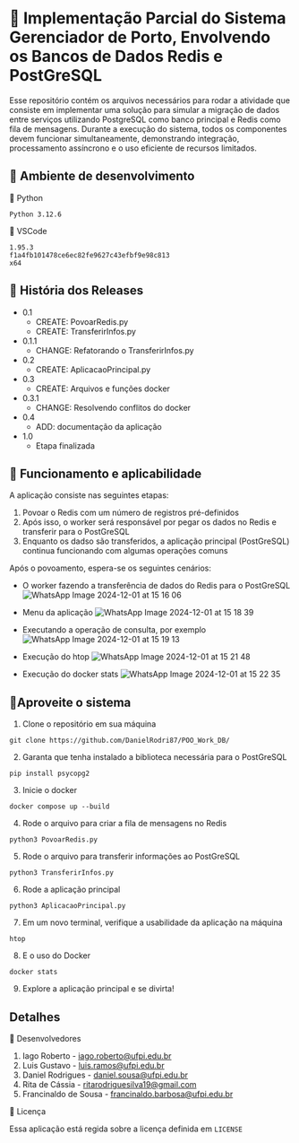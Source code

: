 # 📄 Implementação Parcial do Sistema Gerenciador de Porto, Envolvendo os Bancos de Dados Redis e PostGreSQL

Esse repositório contém os arquivos necessários para rodar a atividade que consiste em implementar uma solução para simular a migração de dados entre serviços utilizando PostgreSQL como banco principal e Redis como fila de mensagens. Durante a execução do sistema, todos os componentes devem funcionar simultaneamente, demonstrando integração, processamento assíncrono e o uso eficiente de recursos limitados.

## 🔗 Ambiente de desenvolvimento

🔧 Python
```
Python 3.12.6
```

🔧 VSCode
```
1.95.3
f1a4fb101478ce6ec82fe9627c43efbf9e98c813
x64
```

## 🔗 História dos Releases
* 0.1
  * CREATE: PovoarRedis.py
  * CREATE: TransferirInfos.py
* 0.1.1
  * CHANGE: Refatorando o TransferirInfos.py
* 0.2
  * CREATE: AplicacaoPrincipal.py
* 0.3
  * CREATE: Arquivos e funções docker
* 0.3.1
  * CHANGE: Resolvendo conflitos do docker
* 0.4
  * ADD: documentação da aplicação
* 1.0
  * Etapa finalizada

## 🔗 Funcionamento e aplicabilidade

A aplicação consiste nas seguintes etapas:
1. Povoar o Redis com um número de registros pré-definidos
2. Após isso, o worker será responsável por pegar os dados no Redis e transferir para o PostGreSQL
3. Enquanto os dadso são transferidos, a aplicação principal (PostGreSQL) continua funcionando com algumas operações comuns

Após o povoamento, espera-se os seguintes cenários:
- O worker fazendo a transferência de dados do Redis para o PostGreSQL
![WhatsApp Image 2024-12-01 at 15 16 06](https://github.com/user-attachments/assets/b8c7dfde-dbc6-4fc5-ba94-9fa365472bdc)

- Menu da aplicação
![WhatsApp Image 2024-12-01 at 15 18 39](https://github.com/user-attachments/assets/b7643464-936c-42e0-ae38-d430669a32f6)

- Executando a operação de consulta, por exemplo
![WhatsApp Image 2024-12-01 at 15 19 13](https://github.com/user-attachments/assets/b258dfb4-1102-40d4-bba6-65492e03da02)

- Execução do htop
![WhatsApp Image 2024-12-01 at 15 21 48](https://github.com/user-attachments/assets/a4833b53-288d-45ad-8761-9193b8b01a63)

- Execução do docker stats
![WhatsApp Image 2024-12-01 at 15 22 35](https://github.com/user-attachments/assets/b9c4a1f8-7d96-4bba-bbc5-30803b12c9f1)

## 🔗Aproveite o sistema
1. Clone o repositório em sua máquina
```
git clone https://github.com/DanielRodri87/POO_Work_DB/
```
2. Garanta que tenha instalado a biblioteca necessária para o PostGreSQL
```
pip install psycopg2
```
3. Inicie o docker
```
docker compose up --build
```
4. Rode o arquivo para criar a fila de mensagens no Redis
```
python3 PovoarRedis.py
```
5. Rode o arquivo para transferir informações ao PostGreSQL
```
python3 TransferirInfos.py
```
6. Rode a aplicação principal
```
python3 AplicacaoPrincipal.py
```
7. Em um novo terminal, verifique a usabilidade da aplicação na máquina
```
htop
```
8. E o uso do Docker
```
docker stats
```
9. Explore a aplicação principal e se divirta!

## Detalhes
🔧 Desenvolvedores
1. Iago Roberto - iago.roberto@ufpi.edu.br
2. Luis Gustavo - luis.ramos@ufpi.edu.br
3. Daniel Rodrigues - daniel.sousa@ufpi.edu.br
4. Rita de Cássia - ritarodriguesilva19@gmail.com
5. Francinaldo de Sousa - francinaldo.barbosa@ufpi.edu.br

🔧 Licença

Essa aplicação está regida sobre a licença definida em `LICENSE`
